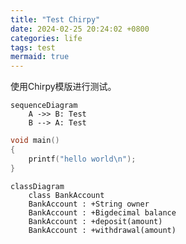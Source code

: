```yaml
---
title: "Test Chirpy"
date: 2024-02-25 20:24:02 +0800
categories: life
tags: test
mermaid: true
---
```


使用Chirpy模版进行测试。

```mermaid
sequenceDiagram
    A ->> B: Test
    B --> A: Test
```

```c
void main()
{
    printf("hello world\n");
}
```

```mermaid
classDiagram
    class BankAccount
    BankAccount : +String owner
    BankAccount : +Bigdecimal balance
    BankAccount : +deposit(amount)
    BankAccount : +withdrawal(amount)
```
